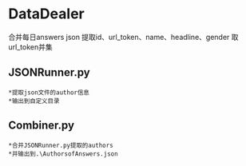DataDealer
========
合并每日answers json
提取id、url_token、name、headline、gender
取url_token并集

## JSONRunner.py
	*提取json文件的author信息
	*输出到自定义目录

## Combiner.py
	*合并JSONRunner.py提取的authors
	*并输出到.\AuthorsofAnswers.json